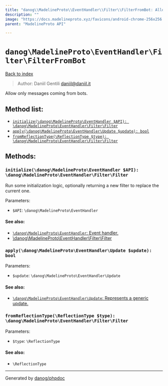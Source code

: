 ```yaml
---
title: "danog\\MadelineProto\\EventHandler\\Filter\\FilterFromBot: Allow only messages coming from bots."
description: ""
image: "https://docs.madelineproto.xyz/favicons/android-chrome-256x256.png"
parent: "MadelineProto API"

---
```

# `danog\MadelineProto\EventHandler\Filter\FilterFromBot`
[Back to index](../../../../index.html)

> Author: Daniil Gentili <daniil@daniil.it>  
  

Allow only messages coming from bots.  




## Method list:
* [`initialize(\danog\MadelineProto\EventHandler $API): \danog\MadelineProto\EventHandler\Filter\Filter`](#initialize-danog-madelineproto-eventhandler-api-danog-madelineproto-eventhandler-filter-filter)
* [`apply(\danog\MadelineProto\EventHandler\Update $update): bool`](#apply-danog-madelineproto-eventhandler-update-update-bool)
* [`fromReflectionType(\ReflectionType $type): \danog\MadelineProto\EventHandler\Filter\Filter`](#fromreflectiontype-reflectiontype-type-danog-madelineproto-eventhandler-filter-filter)

## Methods:
### `initialize(\danog\MadelineProto\EventHandler $API): \danog\MadelineProto\EventHandler\Filter\Filter`

Run some initialization logic, optionally returning a new filter to replace the current one.


Parameters:

* `$API`: `\danog\MadelineProto\EventHandler`   


#### See also: 
* [`\danog\MadelineProto\EventHandler`: Event handler.](../../../../danog/MadelineProto/EventHandler.html)
* [\danog\MadelineProto\EventHandler\Filter\Filter](../../../../danog/MadelineProto/EventHandler/Filter/Filter.html)




### `apply(\danog\MadelineProto\EventHandler\Update $update): bool`




Parameters:

* `$update`: `\danog\MadelineProto\EventHandler\Update`   


#### See also: 
* [`\danog\MadelineProto\EventHandler\Update`: Represents a generic update.](../../../../danog/MadelineProto/EventHandler/Update.html)




### `fromReflectionType(\ReflectionType $type): \danog\MadelineProto\EventHandler\Filter\Filter`




Parameters:

* `$type`: `\ReflectionType`   


#### See also: 
* `\ReflectionType`




---
Generated by [danog/phpdoc](https://phpdoc.daniil.it)

